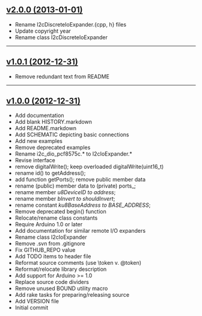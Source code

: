 ## [v2.0.0 (2013-01-01)](/4-20ma/I2cDiscreteIoExpander/tree/v2.0.0)
- Rename I2cDiscreteIoExpander.{cpp, h} files
- Update copyright year
- Rename class I2cDiscreteIoExpander

---
## [v1.0.1 (2012-12-31)](/4-20ma/I2cDiscreteIoExpander/tree/v1.0.1)
- Remove redundant text from README

---
## [v1.0.0 (2012-12-31)](/4-20ma/I2cDiscreteIoExpander/tree/v1.0.0)
- Add documentation
- Add blank HISTORY.markdown
- Add README.markdown
- Add SCHEMATIC depicting basic connections
- Add new examples
- Remove deprecated examples
- Rename i2c_dio_pcf8575c.* to I2cIoExpander.*
- Revise interface
- remove digitalWrite(); keep overloaded digitalWrite(uint16_t)
- rename id() to getAddress();
- add function getPorts(); remove public member data
- rename (public) member data to (private) ports_;
- rename member _u8DeviceID to address_;
- rename member _bInvert to shouldInvert_;
- rename constant _ku8BaseAddress to BASE_ADDRESS_;
- Remove deprecated begin() function
- Relocate/rename class constants
- Require Arduino 1.0 or later
- Add documentation for similar remote I/O expanders
- Rename class I2cIoExpander
- Remove .svn from .gitignore
- Fix GITHUB_REPO value
- Add TODO items to header file
- Reformat source comments (use \token v. @token)
- Reformat/relocate library description
- Add support for Arduino >= 1.0
- Replace source code dividers
- Remove unused BOUND utility macro
- Add rake tasks for preparing/releasing source
- Add VERSION file
- Initial commit
